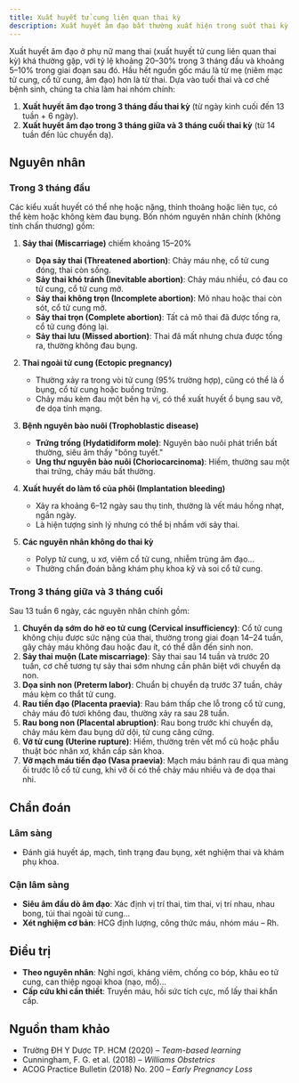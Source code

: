 ```yaml
---
title: Xuất huyết tử cung liên quan thai kỳ
description: Xuất huyết âm đạo bất thường xuất hiện trong suốt thai kỳ, có thể là dấu hiệu sinh lý hoặc cảnh báo các tình trạng sản khoa từ lành tính đến nguy hiểm.
---
```


Xuất huyết âm đạo ở phụ nữ mang thai (xuất huyết tử cung liên quan thai kỳ) khá thường gặp, với tỷ lệ khoảng 20–30% trong 3 tháng đầu và khoảng 5–10% trong giai đoạn sau đó. Hầu hết nguồn gốc máu là từ mẹ (niêm mạc tử cung, cổ tử cung, âm đạo) hơn là từ thai. Dựa vào tuổi thai và cơ chế bệnh sinh, chúng ta chia làm hai nhóm chính:

1. **Xuất huyết âm đạo trong 3 tháng đầu thai kỳ** (từ ngày kinh cuối đến 13 tuần + 6 ngày).
2. **Xuất huyết âm đạo trong 3 tháng giữa và 3 tháng cuối thai kỳ** (từ 14 tuần đến lúc chuyển dạ).

## Nguyên nhân

### Trong 3 tháng đầu

Các kiểu xuất huyết có thể nhẹ hoặc nặng, thỉnh thoảng hoặc liên tục, có thể kèm hoặc không kèm đau bụng. Bốn nhóm nguyên nhân chính (không tính chấn thương) gồm:

1. **Sảy thai (Miscarriage)** chiếm khoảng 15–20%

   - **Dọa sảy thai (Threatened abortion)**: Chảy máu nhẹ, cổ tử cung đóng, thai còn sống.
   - **Sảy thai khó tránh (Inevitable abortion)**: Chảy máu nhiều, có đau co tử cung, cổ tử cung mở.
   - **Sảy thai không trọn (Incomplete abortion)**: Mô nhau hoặc thai còn sót, cổ tử cung mở.
   - **Sảy thai trọn (Complete abortion)**: Tất cả mô thai đã được tống ra, cổ tử cung đóng lại.
   - **Sảy thai lưu (Missed abortion)**: Thai đã mất nhưng chưa được tống ra, thường không đau bụng.

2. **Thai ngoài tử cung (Ectopic pregnancy)**

   - Thường xảy ra trong vòi tử cung (95% trường hợp), cũng có thể là ổ bụng, cổ tử cung hoặc buồng trứng.
   - Chảy máu kèm đau một bên hạ vị, có thể xuất huyết ổ bụng sau vỡ, đe dọa tính mạng.

3. **Bệnh nguyên bào nuôi (Trophoblastic disease)**

   - **Trứng trống (Hydatidiform mole)**: Nguyên bào nuôi phát triển bất thường, siêu âm thấy "bông tuyết."
   - **Ung thư nguyên bào nuôi (Choriocarcinoma)**: Hiếm, thường sau một thai trứng, chảy máu bất thường.

4. **Xuất huyết do làm tổ của phôi (Implantation bleeding)**

   - Xảy ra khoảng 6–12 ngày sau thụ tinh, thường là vết máu hồng nhạt, ngắn ngày.
   - Là hiện tượng sinh lý nhưng có thể bị nhầm với sảy thai.

5. **Các nguyên nhân không do thai kỳ**

   - Polyp tử cung, u xơ, viêm cổ tử cung, nhiễm trùng âm đạo...
   - Thường chẩn đoán bằng khám phụ khoa kỹ và soi cổ tử cung.

### Trong 3 tháng giữa và 3 tháng cuối

Sau 13 tuần 6 ngày, các nguyên nhân chính gồm:

1. **Chuyển dạ sớm do hở eo tử cung (Cervical insufficiency)**: Cổ tử cung không chịu được sức nặng của thai, thường trong giai đoạn 14–24 tuần, gây chảy máu không đau hoặc đau ít, có thể dẫn đến sinh non.
2. **Sảy thai muộn (Late miscarriage)**: Sảy thai sau 14 tuần và trước 20 tuần, cơ chế tương tự sảy thai sớm nhưng cần phân biệt với chuyển dạ non.
3. **Dọa sinh non (Preterm labor)**: Chuẩn bị chuyển dạ trước 37 tuần, chảy máu kèm co thắt tử cung.
4. **Rau tiền đạo (Placenta praevia)**: Rau bám thấp che lỗ trong cổ tử cung, chảy máu đỏ tươi không đau, thường xảy ra sau 28 tuần.
5. **Rau bong non (Placental abruption)**: Rau bong trước khi chuyển dạ, chảy máu kèm đau bụng dữ dội, tử cung căng cứng.
6. **Vỡ tử cung (Uterine rupture)**: Hiếm, thường trên vết mổ cũ hoặc phẫu thuật bóc nhân xơ, khẩn cấp sản khoa.
7. **Vỡ mạch máu tiền đạo (Vasa praevia)**: Mạch máu bánh rau đi qua màng ối trước lỗ cổ tử cung, khi vỡ ối có thể chảy máu nhiều và đe dọa thai nhi.

## Chẩn đoán

### Lâm sàng

- Đánh giá huyết áp, mạch, tình trạng đau bụng, xét nghiệm thai và khám phụ khoa.

### Cận lâm sàng

- **Siêu âm đầu dò âm đạo**: Xác định vị trí thai, tim thai, vị trí nhau, nhau bong, túi thai ngoài tử cung...
- **Xét nghiệm cơ bản**: HCG định lượng, công thức máu, nhóm máu – Rh.

## Điều trị

- **Theo nguyên nhân**: Nghỉ ngơi, kháng viêm, chống co bóp, khâu eo tử cung, can thiệp ngoại khoa (nạo, mổ)...
- **Cấp cứu khi cần thiết**: Truyền máu, hồi sức tích cực, mổ lấy thai khẩn cấp.

## Nguồn tham khảo

- Trường ĐH Y Dược TP. HCM (2020) – _Team-based learning_
- Cunningham, F. G. et al. (2018) – _Williams Obstetrics_
- ACOG Practice Bulletin (2018) No. 200 – _Early Pregnancy Loss_
